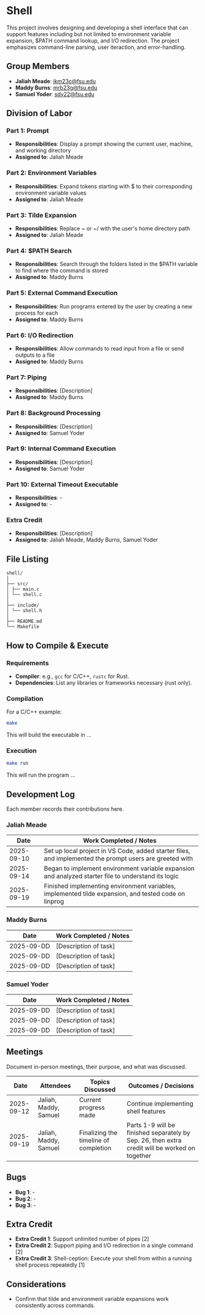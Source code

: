 # Shell

This project involves designing and developing a shell interface that can support features including but not limited to environment variable expansion, $PATH command lookup, and I/O redirection. The project emphasizes command-line parsing, user iteraction, and error-handling. 

## Group Members
- **Jaliah Meade**: jkm23c@fsu.edu
- **Maddy Burns**: mrb23g@fsu.edu
- **Samuel Yoder**: sdy22@fsu.edu
## Division of Labor

### Part 1: Prompt
- **Responsibilities**: Display a prompt showing the current user, machine, and working directory
- **Assigned to**: Jaliah Meade

### Part 2: Environment Variables
- **Responsibilities**: Expand tokens starting with $ to their corresponding environment variable values
- **Assigned to**: Jaliah Meade

### Part 3: Tilde Expansion
- **Responsibilities**: Replace ~ or ~/ with the user's home directory path
- **Assigned to**: Jaliah Meade

### Part 4: $PATH Search
- **Responsibilities**: Search through the folders listed in the $PATH variable to find where the command is stored
- **Assigned to**: Maddy Burns

### Part 5: External Command Execution
- **Responsibilities**: Run programs entered by the user by creating a new process for each
- **Assigned to**: Maddy Burns

### Part 6: I/O Redirection
- **Responsibilities**: Allow commands to read input from a file or send outputs to a file
- **Assigned to**: Maddy Burns

### Part 7: Piping
- **Responsibilities**: [Description]
- **Assigned to**: Maddy Burns

### Part 8: Background Processing
- **Responsibilities**: [Description]
- **Assigned to**: Samuel Yoder

### Part 9: Internal Command Execution
- **Responsibilities**: [Description]
- **Assigned to**: Samuel Yoder

### Part 10: External Timeout Executable
- **Responsibilities**: -
- **Assigned to**: -

### Extra Credit
- **Responsibilities**: [Description]
- **Assigned to**: Jaliah Meade, Maddy Burns, Samuel Yoder

## File Listing
```
shell/
│
├── src/
│ ├── main.c
│ └── shell.c
│
├── include/
│ └── shell.h
│
├── README.md
└── Makefile
```
## How to Compile & Execute

### Requirements
- **Compiler**: e.g., `gcc` for C/C++, `rustc` for Rust.
- **Dependencies**: List any libraries or frameworks necessary (rust only).

### Compilation
For a C/C++ example:
```bash
make
```
This will build the executable in ...
### Execution
```bash
make run
```
This will run the program ...

## Development Log
Each member records their contributions here.

### Jaliah Meade

| Date       | Work Completed / Notes |
|------------|------------------------|
| 2025-09-10 | Set up local project in VS Code, added starter files, and implemented the prompt users are greeted with  |
| 2025-09-14 | Began to implement environment variable expansion and analyzed starter file to understand its logic|
| 2025-09-19 | Finished implementing environment variables, implemented tilde expansion, and tested code on linprog|

### Maddy Burns

| Date       | Work Completed / Notes |
|------------|------------------------|
| 2025-09-DD | [Description of task]  |
| 2025-09-DD | [Description of task]  |
| 2025-09-DD | [Description of task]  |


### Samuel Yoder

| Date       | Work Completed / Notes |
|------------|------------------------|
| 2025-09-DD | [Description of task]  |
| 2025-09-DD | [Description of task]  |
| 2025-09-DD | [Description of task]  |


## Meetings
Document in-person meetings, their purpose, and what was discussed.

| Date       | Attendees            | Topics Discussed | Outcomes / Decisions |
|------------|----------------------|------------------|-----------------------|
| 2025-09-12 | Jaliah, Maddy, Samuel| Current progress made  | Continue implementing shell features |
| 2025-09-19 | Jaliah, Maddy, Samuel| Finalizing the timeline of completion  | Parts 1-9 will be finished separately by Sep. 26, then extra credit will be worked on together  |


## Bugs
- **Bug 1**: -
- **Bug 2**: -
- **Bug 3**: -

## Extra Credit
- **Extra Credit 1**: Support unlimited number of pipes [2]
- **Extra Credit 2**: Support piping and I/O redirection in a single command [2]
- **Extra Credit 3**: Shell-ception: Execute your shell from within a running shell process repeatedly [1]

## Considerations
- Confirm that tilde and environment variable expansions work consistently across commands.
